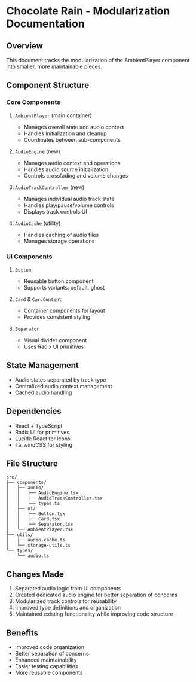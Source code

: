 # Chocolate Rain - Modularization Documentation

## Overview
This document tracks the modularization of the AmbientPlayer component into smaller, more maintainable pieces.

## Component Structure

### Core Components
1. `AmbientPlayer` (main container)
   - Manages overall state and audio context
   - Handles initialization and cleanup
   - Coordinates between sub-components

2. `AudioEngine` (new)
   - Manages audio context and operations
   - Handles audio source initialization
   - Controls crossfading and volume changes

3. `AudioTrackController` (new)
   - Manages individual audio track state
   - Handles play/pause/volume controls
   - Displays track controls UI

4. `AudioCache` (utility)
   - Handles caching of audio files
   - Manages storage operations

### UI Components
1. `Button`
   - Reusable button component
   - Supports variants: default, ghost

2. `Card` & `CardContent`
   - Container components for layout
   - Provides consistent styling

3. `Separator`
   - Visual divider component
   - Uses Radix UI primitives

## State Management
- Audio states separated by track type
- Centralized audio context management
- Cached audio handling

## Dependencies
- React + TypeScript
- Radix UI for primitives
- Lucide React for icons
- TailwindCSS for styling

## File Structure
```
src/
├── components/
│   ├── audio/
│   │   ├── AudioEngine.tsx
│   │   ├── AudioTrackController.tsx
│   │   └── types.ts
│   ├── ui/
│   │   ├── Button.tsx
│   │   ├── Card.tsx
│   │   └── Separator.tsx
│   └── AmbientPlayer.tsx
├── utils/
│   ├── audio-cache.ts
│   └── storage-utils.ts
└── types/
    └── audio.ts
```

## Changes Made
1. Separated audio logic from UI components
2. Created dedicated audio engine for better separation of concerns
3. Modularized track controls for reusability
4. Improved type definitions and organization
5. Maintained existing functionality while improving code structure

## Benefits
- Improved code organization
- Better separation of concerns
- Enhanced maintainability
- Easier testing capabilities
- More reusable components

